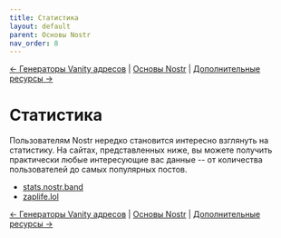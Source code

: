 ```yaml
---
title: Статистика
layout: default
parent: Основы Nostr
nav_order: 8
---
```


[← Генераторы Vanity адресов](https://nostr.21ideas.org/docs/basics/vanity_address.html) | [Основы Nostr](https://nostr.21ideas.org/docs/basics/basics.html) | [Дополнительные ресурсы →](https://nostr.21ideas.org/docs/basics/resourses.html)


# Статистика

Пользователям Nostr нередко становится интересно взглянуть на статистику. На сайтах, представленных ниже, вы можете получить практически любые интересующие вас данные -- от количества пользователей до самых популярных постов.

* [stats.nostr.band](https://stats.nostr.band/)
* [zaplife.lol](https://zaplife.lol/)

[← Генераторы Vanity адресов](https://nostr.21ideas.org/docs/basics/vanity_address.html) | [Основы Nostr](https://nostr.21ideas.org/docs/basics/basics.html) | [Дополнительные ресурсы →](https://nostr.21ideas.org/docs/basics/resourses.html)
